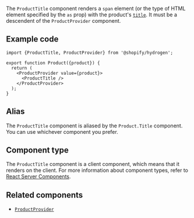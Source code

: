 <!-- This file is generated from the source code. Edit the files in /packages/hydrogen/src/components/ProductTitle and run 'yarn generate-docs' at the root of this repo. -->

The `ProductTitle` component renders a `span` element (or the type of
HTML element specified by the `as` prop) with the product's [`title`](/api/storefront/reference/products/product).
It must be a descendent of the `ProductProvider` component.

## Example code

```tsx
import {ProductTitle, ProductProvider} from '@shopify/hydrogen';

export function Product({product}) {
  return (
    <ProductProvider value={product}>
      <ProductTitle />
    </ProductProvider>
  );
}
```

## Alias

The `ProductTitle` component is aliased by the `Product.Title` component. You can use whichever component you prefer.

## Component type

The `ProductTitle` component is a client component, which means that it renders on the client. For more information about component types, refer to [React Server Components](/custom-storefronts/hydrogen/framework/react-server-components).

## Related components

- [`ProductProvider`](/api/hydrogen/components/product-variant/productprovider)
